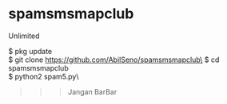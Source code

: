 # spamsmsmapclub
Unlimited

$ pkg update\
$ git clone https://github.com/AbilSeno/spamsmsmapclub\
$ cd spamsmsmapclub\
$ python2 spam5.py\
>>> Jangan BarBar


